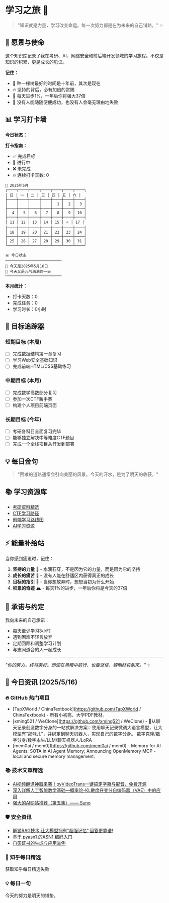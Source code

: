 # 学习之旅 🚀

> "知识就是力量，学习改变命运。每一次努力都是在为未来的自己铺路。" ✨

## 🌟 愿景与使命

这个知识库记录了我在考研、AI、网络安全和前后端开发领域的学习旅程。不仅是知识的积累，更是成长的见证。

**记住：**

- 🌱 种一棵树最好的时间是十年前，其次是现在
- 🔥 坚持的背后，必有加倍的赏赐
- 💪 每天进步1%，一年后你将强大37倍
- 🌈 没有人能随随便便成功，也没有人会毫无理由地失败

## 📊 学习打卡墙

**今日状态：**

**打卡指南：**

- ✅ 完成目标
- 🔄 进行中
- ❌ 未完成
- 🔥 连续打卡天数: 0

<!-- CALENDAR_START -->
```
📅 2025年5月
┌────┬────┬────┬────┬────┬────┬────┐
│ 日 │ 一 │ 二 │ 三 │ 四 │ 五 │ 六 │
├────┼────┼────┼────┼────┼────┼────┤
│    │    │    │    │  1 │  2 │  3 │
├────┼────┼────┼────┼────┼────┼────┤
│  4 │  5 │  6 │  7 │  8 │  9 │ 10 │
├────┼────┼────┼────┼────┼────┼────┤
│ 11 │ 12 │ 13 │ 14 │ 15 │ ⭐ │ 17 │
├────┼────┼────┼────┼────┼────┼────┤
│ 18 │ 19 │ 20 │ 21 │ 22 │ 23 │ 24 │
├────┼────┼────┼────┼────┼────┼────┤
│ 25 │ 26 │ 27 │ 28 │ 29 │ 30 │ 31 │
└────┴────┴────┴────┴────┴────┴────┘
```

```
📊 今日状态
─────────────────────────
🌟 今天是2025年5月16日
🌈 今天又是元气满满的一天
─────────────────────────
```
<!-- CALENDAR_END -->

**本月统计：**
- 打卡天数：0
- 完成任务：0
- 学习时长：0小时

## 🎯 目标追踪器

### 短期目标 (本周)

- [ ] 完成数据结构第一章复习
- [ ] 学习Web安全基础知识
- [ ] 完成前端HTML/CSS基础练习

### 中期目标 (本月)

- [ ] 完成数学高数部分复习
- [ ] 参加一次CTF新手赛
- [ ] 构建个人项目前端页面

### 长期目标 (今年)

- [ ] 考研各科目全面复习完毕
- [ ] 能够独立解决中等难度CTF题目
- [ ] 完成一个全栈项目从开发到部署

## 💡 每日金句

> "困难的道路通常会引向美丽的风景。今天的汗水，是为了明天的收获。"

## 📚 学习资源库

- [考研资料精选](https://github.com/topics/kaoyan)
- [CTF学习路径](https://ctf-wiki.org/)
- [前端学习路线图](https://roadmap.sh/frontend)
- [AI学习资源](https://github.com/microsoft/AI-For-Beginners)

## ⚡ 能量补给站

当你感到疲惫时，记住：

1. **坚持的力量** 🌊 - 水滴石穿，不是因为它的力量，而是因为它的坚持
2. **成长的痛苦** 🌵 - 没有人能在舒适区内获得真正的成长
3. **目标的指引** 🧭 - 当你想放弃时，想想当初为什么开始
4. **积累的奇迹** 🏔️ - 每天1%的进步，一年后你将是今天的37倍

## 🤝 承诺与约定

我向未来的自己承诺：

- 每天至少学习3小时
- 遇到困难不轻言放弃
- 定期回顾和调整学习计划
- 与志同道合的人一起成长

---

*"你的努力，终将美好。即使在黑暗中前行，也要坚信，黎明终将到来。"* ✨

<!-- DAILY_INFO_START -->

## 📰 今日资讯 (2025/5/16)

### 🔥 GitHub 热门项目
- [TapXWorld / ChinaTextbook](https://github.com/TapXWorld / ChinaTextbook) - 所有小初高、大学PDF教材。
- [xming521 / WeClone](https://github.com/xming521 / WeClone) - 🚀从聊天记录创造数字分身的一站式解决方案💡 使用聊天记录微调大语言模型，让大模型有“那味儿”，并绑定到聊天机器人，实现自己的数字分身。 数字克隆/数字分身/数字永生/LLM/聊天机器人/LoRA
- [mem0ai / mem0](https://github.com/mem0ai / mem0) - Memory for AI Agents; SOTA in AI Agent Memory; Announcing OpenMemory MCP - local and secure memory management.

### 📚 技术文章精选
- [Ai视频翻译神器来袭！pyVideoTrans一键搞定字幕与配音，免费开源](https://blog.csdn.net/weixin_44239830/article/details/146046223)
- [深入详解人工智能数学基础—概率论-KL散度在变分自编码器（VAE）中的应用](https://blog.csdn.net/martian665/article/details/147118519)
- [强大的AI网站推荐（第五集）—— Suno](https://blog.csdn.net/lwcwam/article/details/147261779)

### 🛡️ 安全资讯
- [解锁RAG技术:让大模型拥有"超强记忆",回答更靠谱!](https://cloud.tencent.com/developer/article/2519728)
- [基于 pyasn1 的ASN1 编码入门](https://cloud.tencent.com/developer/article/2519887)
- [自签证书的生成与应用举例](https://cloud.tencent.com/developer/article/2519897)

### 🌟 知乎每日精选
获取知乎每日精选失败

### 💡 每日一句
今天的努力是明天的铺垫。
<!-- DAILY_INFO_END -->
